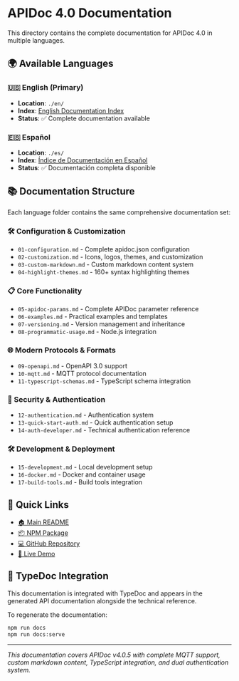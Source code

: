 # APIDoc 4.0 Documentation

This directory contains the complete documentation for APIDoc 4.0 in multiple languages.

## 🌍 Available Languages

### 🇺🇸 English (Primary)
- **Location**: `./en/`
- **Index**: [English Documentation Index](./en/00-index.md)
- **Status**: ✅ Complete documentation available

### 🇪🇸 Español
- **Location**: `./es/`
- **Index**: [Índice de Documentación en Español](./es/00-index.md)
- **Status**: ✅ Documentación completa disponible

## 📚 Documentation Structure

Each language folder contains the same comprehensive documentation set:

### 🛠️ Configuration & Customization
- `01-configuration.md` - Complete apidoc.json configuration
- `02-customization.md` - Icons, logos, themes, and customization
- `03-custom-markdown.md` - Custom markdown content system
- `04-highlight-themes.md` - 160+ syntax highlighting themes

### 📋 Core Functionality
- `05-apidoc-params.md` - Complete APIDoc parameter reference
- `06-examples.md` - Practical examples and templates
- `07-versioning.md` - Version management and inheritance
- `08-programmatic-usage.md` - Node.js integration

### 🌐 Modern Protocols & Formats
- `09-openapi.md` - OpenAPI 3.0 support
- `10-mqtt.md` - MQTT protocol documentation
- `11-typescript-schemas.md` - TypeScript schema integration

### 🔐 Security & Authentication
- `12-authentication.md` - Authentication system
- `13-quick-start-auth.md` - Quick authentication setup
- `14-auth-developer.md` - Technical authentication reference

### 🛠️ Development & Deployment
- `15-development.md` - Local development setup
- `16-docker.md` - Docker and container usage
- `17-build-tools.md` - Build tools integration

## 🔗 Quick Links

- [🏠 Main README](../README.md)
- [📦 NPM Package](https://www.npmjs.com/package/@hrefcl/apidoc)
- [💻 GitHub Repository](https://github.com/hrefcl/apidoc)
- [🚀 Live Demo](http://apidocts.com/example/)

## 📖 TypeDoc Integration

This documentation is integrated with TypeDoc and appears in the generated API documentation alongside the technical reference.

To regenerate the documentation:

```bash
npm run docs
npm run docs:serve
```

---

*This documentation covers APIDoc v4.0.5 with complete MQTT support, custom markdown content, TypeScript integration, and dual authentication system.*